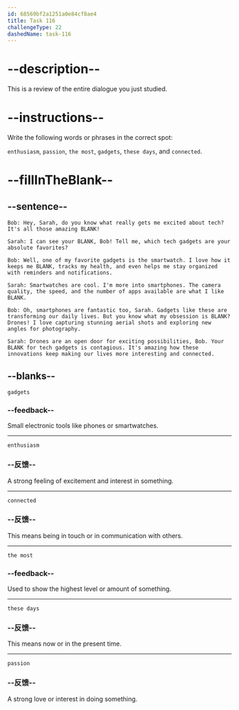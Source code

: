 ```yaml
---
id: 68569bf2a1251a0e84cf8ae4
title: Task 116
challengeType: 22
dashedName: task-116
---
```


<!-- REVIEW -->

# --description--

This is a review of the entire dialogue you just studied.

# --instructions--

Write the following words or phrases in the correct spot:

`enthusiasm`, `passion`, `the most`, `gadgets`, `these days`, and `connected`.

# --fillInTheBlank--

## --sentence--

`Bob: Hey, Sarah, do you know what really gets me excited about tech? It's all those amazing BLANK!`

`Sarah: I can see your BLANK, Bob! Tell me, which tech gadgets are your absolute favorites?`

`Bob: Well, one of my favorite gadgets is the smartwatch. I love how it keeps me BLANK, tracks my health, and even helps me stay organized with reminders and notifications.`

`Sarah: Smartwatches are cool. I'm more into smartphones. The camera quality, the speed, and the number of apps available are what I like BLANK.`

`Bob: Oh, smartphones are fantastic too, Sarah. Gadgets like these are transforming our daily lives. But you know what my obsession is BLANK? Drones! I love capturing stunning aerial shots and exploring new angles for photography.`

`Sarah: Drones are an open door for exciting possibilities, Bob. Your BLANK for tech gadgets is contagious. It's amazing how these innovations keep making our lives more interesting and connected.`

## --blanks--

`gadgets`

### --feedback--

Small electronic tools like phones or smartwatches.

---

`enthusiasm`

### --反馈--

A strong feeling of excitement and interest in something.

---

`connected`

### --反馈--

This means being in touch or in communication with others.

---

`the most`

### --feedback--

Used to show the highest level or amount of something.

---

`these days`

### --反馈--

This means now or in the present time.

---

`passion`

### --反馈--

A strong love or interest in doing something.
